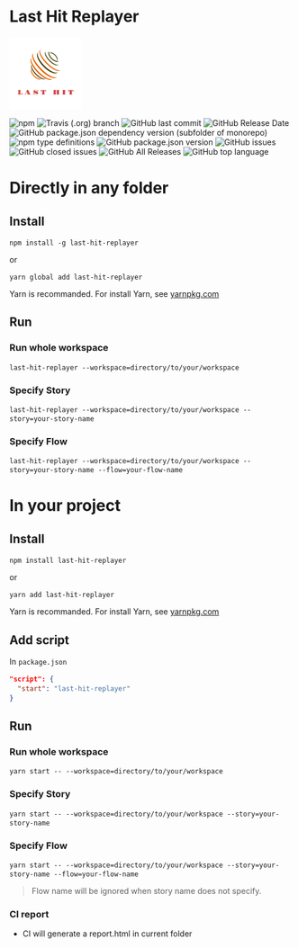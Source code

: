 # Last Hit Replayer

![Last Hit  logo](../icons/128x128.png)


![npm](https://img.shields.io/npm/dw/last-hit-replayer)
![Travis (.org) branch](https://img.shields.io/travis/last-hit-aab/last-hit/master)
![GitHub last commit](https://img.shields.io/github/last-commit/last-hit-aab/last-hit)
![GitHub Release Date](https://img.shields.io/github/release-date/last-hit-aab/last-hit)
![GitHub package.json dependency version (subfolder of monorepo)](https://img.shields.io/github/package-json/dependency-version/last-hit-aab/last-hit/puppeteer)
![npm type definitions](https://img.shields.io/npm/types/typescript)
![GitHub package.json version](https://img.shields.io/github/package-json/v/last-hit-aab/last-hit)
![GitHub issues](https://img.shields.io/github/issues/last-hit-aab/last-hit)
![GitHub closed issues](https://img.shields.io/github/issues-closed/last-hit-aab/last-hit)
![GitHub All Releases](https://img.shields.io/github/downloads/last-hit-aab/last-hit/total)
![GitHub top language](https://img.shields.io/github/languages/top/last-hit-aab/last-hit)


# Directly in any folder
## Install

```
npm install -g last-hit-replayer
```

or

```
yarn global add last-hit-replayer
```

Yarn is recommanded. For install Yarn, see [yarnpkg.com](https://yarnpkg.com/)

## Run

### Run whole workspace
```
last-hit-replayer --workspace=directory/to/your/workspace
```

### Specify Story
```
last-hit-replayer --workspace=directory/to/your/workspace --story=your-story-name
```

### Specify Flow
```
last-hit-replayer --workspace=directory/to/your/workspace --story=your-story-name --flow=your-flow-name
```


# In your project
## Install

```
npm install last-hit-replayer
```

or

```
yarn add last-hit-replayer
```

Yarn is recommanded. For install Yarn, see [yarnpkg.com](https://yarnpkg.com/)

## Add script

In `package.json`
```json
"script": {
  "start": "last-hit-replayer"
}
```

## Run

### Run whole workspace
```
yarn start -- --workspace=directory/to/your/workspace
```

### Specify Story
```
yarn start -- --workspace=directory/to/your/workspace --story=your-story-name
```

### Specify Flow
```
yarn start -- --workspace=directory/to/your/workspace --story=your-story-name --flow=your-flow-name
```

> Flow name will be ignored when story name does not specify.

### CI report 

- CI will generate a report.html in current folder 
